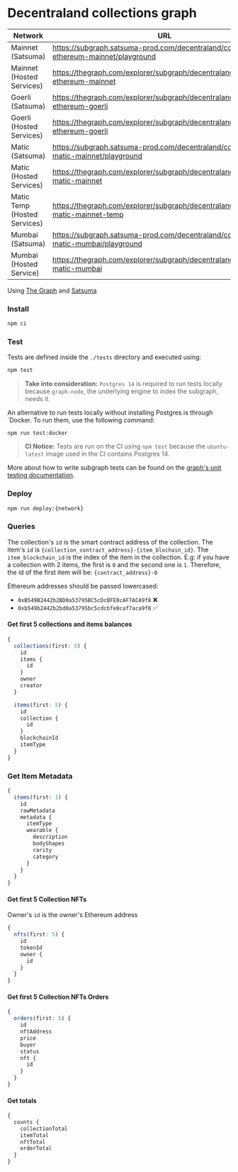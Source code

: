 # Decentraland collections graph

|Network|URL|Current|Previous|
|-|-|-|-|
|Mainnet (Satsuma)|https://subgraph.satsuma-prod.com/decentraland/collections-ethereum-mainnet/playground|Qmf1ouGZcxBegEWodVy5fjFYFgQaB7wzw7j5rHwLcKeSXB|QmXAJWxr83ff8yqZkK8NrWUxETRHyXbq69sy2bmQznT136|
|Mainnet (Hosted Services)|https://thegraph.com/explorer/subgraph/decentraland/collections-ethereum-mainnet|QmPjcwU1HSxWAf9sMyAag6NGSYxP2Y2U2PAx4sPg15mmJZ|QmXAJWxr83ff8yqZkK8NrWUxETRHyXbq69sy2bmQznT136|
|Goerli (Satsuma)|https://thegraph.com/explorer/subgraph/decentraland/collections-ethereum-goerli|QmUvtxgRKdFf1zcZZLrJ5nZ6HyoUYKPtByGQigP4rHxwSj|QmSSzDJBxX7Kj4EqszCUw3AHiznkt5W1fJEpLhiTsVdaqN|
|Goerli (Hosted Services)|https://thegraph.com/explorer/subgraph/decentraland/collections-ethereum-goerli|QmUvtxgRKdFf1zcZZLrJ5nZ6HyoUYKPtByGQigP4rHxwSj|QmTNQHzovP1WLp1zBmJvU72uRpHhmzeHe1wb1hwysaXx6F|
|Matic (Satsuma)|https://subgraph.satsuma-prod.com/decentraland/collections-matic-mainnet/playground|Qmf1ouGZcxBegEWodVy5fjFYFgQaB7wzw7j5rHwLcKeSXB|QmUCo2VWg5Cj8C46nS1LNVemLbiXPcf2ad75d3dMrhdpJv|
|Matic (Hosted Services)|https://thegraph.com/explorer/subgraph/decentraland/collections-matic-mainnet|Qmf3igvJs24gozdwCwnDyPNz9DEBQMPQRFmEhUzEvgxZSq|QmUCo2VWg5Cj8C46nS1LNVemLbiXPcf2ad75d3dMrhdpJv|
|Matic Temp (Hosted Services)|https://thegraph.com/explorer/subgraph/decentraland/collections-matic-mainnet-temp|QmXyrt3tNkrnDRopnMdY7Na9y8jbKi1645gbR4cJTURbk5|QmUCo2VWg5Cj8C46nS1LNVemLbiXPcf2ad75d3dMrhdpJv|
|Mumbai (Satsuma)|https://subgraph.satsuma-prod.com/decentraland/collections-matic-mumbai/playground|QmRpCReFLwhB4tATJhur1MEjsPY1Rgo2yVrd5oinnjCrAy|QmY4hQRkXCtKRGP3aCYn4ES8kv1MmeHfov5gSK4EvTbzwz|
|Mumbai (Hosted Service)|https://thegraph.com/explorer/subgraph/decentraland/collections-matic-mumbai|QmegTREYw1Li3DYMAcCVJDcoBuquoCFKDUCzxrxyGhWwUW|QmdwRWh1FeGi3bJFYkD1Hu8w2uHvAHzJqbdCtszymfoqDS|

Using [The Graph](https://thegraph.com) and [Satsuma](https://www.satsuma.xyz/)

### Install

```bash
npm ci
```

### Test

Tests are defined inside the `./tests` directory and executed using:

```bash
npm test
```

> **Take into consideration:**
>`Postgres 14` is required to run tests locally because `graph-node`, the underlying engine to index the subgraph, needs it.

An alternative to run tests locally without installing Postgres is through `Docker. To run them, use the following command:

```
npm run test:docker
```

> **CI Notice:**
> Tests are run on the CI using `npm test` because the `ubuntu-latest` image used in the CI contains Postgres 14.

More about how to write subgraph tests can be found on the [graph's unit testing documentation](https://thegraph.com/docs/en/developing/unit-testing-framework/).

### Deploy

```bash
npm run deploy:{network}
```

### Queries

The collection's `id` is the smart contract address of the collection.
The item's `id` is `{collection_contract_address}-{item_blochain_id}`. The `item_blockchain_id` is the index of the item in the collection. E.g: if you have a collection with 2 items, the first is `0` and the second one is `1`. Therefore, the id of the first item will be: `{contract_address}-0`

Ethereum addresses should be passed lowercased:

- `0xB549B2442b2BD0a53795BC5cDcBFE0cAF7ACA9f8` ❌
- `0xb549b2442b2bd0a53795bc5cdcbfe0caf7aca9f8` ✅

#### Get first 5 collections and items balances

```typescript
{
  collections(first: 5) {
    id
    items {
      id
    }
    owner
    creator
  }

  items(first: 5) {
    id
    collection {
      id
    }
    blockchainId
    itemType
  }
}
```

### Get Item Metadata

```typescript
{
  items(first: 1) {
    id
    rawMetadata
    metadata {
      itemType
      wearable {
        description
        bodyShapes
        rarity
        category
      }
    }
  }
}
```

#### Get first 5 Collection NFTs

Owner's `id` is the owner's Ethereum address

```typescript
{
  nfts(first: 5) {
    id
    tokenId
    owner {
      id
    }
  }
}
```

#### Get first 5 Collection NFTs Orders

```typescript
{
  orders(first: 5) {
    id
    nftAddress
    price
    buyer
    status
    nft {
      id
    }
  }
}
```

#### Get totals

```typescript
{
  counts {
    collectionTotal
    itemTotal
    nftTotal
    orderTotal
  }
}
```
